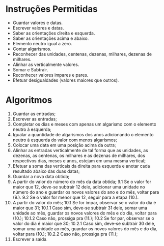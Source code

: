 # Instruções Permitidas 

- Guardar valores e datas. 
- Escrever valores e datas. 
- Saber as orientações direita e esquerda. 
- Saber as orientações acima e abaixo. 
- Elemento neutro igual a zero. 
- Contar algarismos. 
- Reconhecer das unidades, centenas, dezenas, milhares, dezenas de milhares. 
- Alinhar as verticalmente valores. 
- Somar e Subtrair. 
- Reconhecer valores impares e pares. 
- Efetuar desigualdades (valores maiores que outros). 

# Algoritmos 

1. Guardar as entradas; 
2. Escrever as entradas; 
3. Completar os dias e meses com apenas um algarismo com o elemento neutro à esquerda; 
4. Igualar a quantidade de algarismos dos anos adicionando o elemento neutro à esquerda do valor com menos algarismos; 
5. Colocar uma data em uma posição acima da outra; 
6. Alinhar as entradas verticalmente de tal forma que as unidades, as dezenas, as centenas, os milhares e as dezenas de milhares, dos respectivos dias, meses e anos, estejam em uma mesma vertical; 
7. Efetuar a soma das verticais da direita para esquerda e anotar cada resultado abaixo das duas datas; 
8. Guardar a nova data obtida; 
9. A partir do valor do número do mês da data obtida; 
    9.1 Se o valor for maior que 12, deve-se subtrair 12 dele,  adicionar uma unidade no número do ano e guardar os novos valores do ano e do mês, voltar para (9.). 
    9.2 Se o valor for menor que 12, seguir para a etapa (10.). 
10. A partir do valor do mês; 
    10.1 Se for ímpar, observar se o valor do dia é maior que 31; 
        10.1.1 Caso sim, deve-se subtrair 31 dele, somar uma unidade ao mês, guardar os novos valores do mês e do dia, voltar para (10.); 
        10.1.2 Caso não, prossiga pra (11.); 
    10.2 Se for par, observar se o valor do dia é maior que 30; 
        10.2.1 Caso sim, deve-se subtrair 30 dele, somar uma unidade ao mês, guardar os novos valores do mês e do dia, voltar para (10.); 
        10.2.2 Caso não, prossiga pra (11.); 
11. Escrever a saída. 

